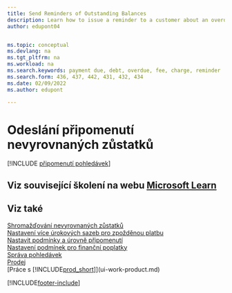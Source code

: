 ```yaml
---
title: Send Reminders of Outstanding Balances
description: Learn how to issue a reminder to a customer about an overdue payment.  is due and add charges, or fees to the payment because of the delay.
author: edupont04


ms.topic: conceptual
ms.devlang: na
ms.tgt_pltfrm: na
ms.workload: na
ms.search.keywords: payment due, debt, overdue, fee, charge, reminder
ms.search.form: 436, 437, 442, 431, 432, 434
ms.date: 02/09/2022
ms.author: edupont

---
```

# Odeslání připomenutí nevyrovnaných zůstatků

[!INCLUDE [připomenutí pohledávek](includes/receivables-reminders.md)]

## Viz související školení na webu [Microsoft Learn](/learn/paths/process-financial-periodic-activities-dynamics-365-business-central/)

## Viz také

[Shromažďování nevyrovnaných zůstatků](receivables-collect-outstanding-balances.md)    
[Nastavení více úrokových sazeb pro zpožděnou platbu](finance-how-to-set-up-multiple-interest-rates.md)    
[Nastavit podmínky a úrovně připomenutí](finance-setup-reminders.md)    
[Nastavení podmínek pro finanční poplatky](finance-setup-finance-charges.md)    
[Správa pohledávek](receivables-manage-receivables.md)    
[Prodej](sales-manage-sales.md)    
[Práce s [!INCLUDE[prod_short](includes/prod_short.md)]](ui-work-product.md)


[!INCLUDE[footer-include](includes/footer-banner.md)]